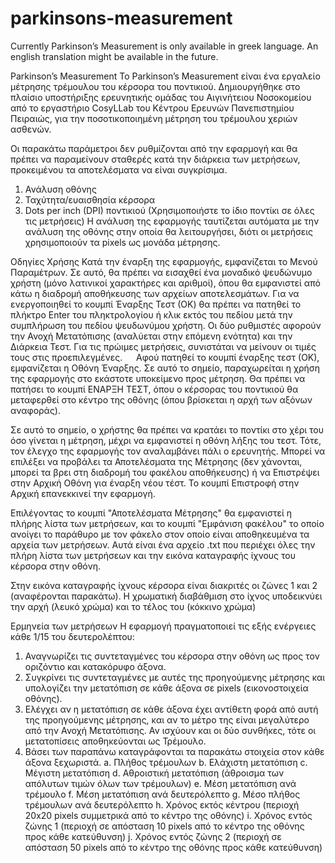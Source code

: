 # parkinsons-measurement
Currently Parkinson’s Measurement is only available in greek language. An english translation might be available in the future.

Parkinson’s Measurement
Το Parkinson’s Measurement είναι ένα εργαλείο μέτρησης τρέμουλου του κέρσορα του ποντικιού. Δημιουργήθηκε στο πλαίσιο υποστήριξης ερευνητικής ομάδας του Αιγινήτειου Νοσοκομείου από το εργαστήριο CosyLLab του Κέντρου Ερευνών Πανεπιστημίου Πειραιώς, για την ποσοτικοποιημένη μέτρηση του τρέμουλου χεριών ασθενών. 

Οι παρακάτω παράμετροι δεν ρυθμίζονται από την εφαρμογή και θα πρέπει να παραμείνουν σταθερές κατά την διάρκεια των μετρήσεων, προκειμένου τα αποτελέσματα να είναι συγκρίσιμα.
1.	Ανάλυση οθόνης
2.	Ταχύτητα/ευαισθησία κέρσορα
3.	Dots per inch (DPI) ποντικιού (Χρησιμοποιήστε το ίδιο ποντίκι σε όλες τις μετρήσεις)
Η ανάλυση της εφαρμογής ταυτίζεται αυτόματα με την ανάλυση της οθόνης στην οποία θα λειτουργήσει, διότι οι μετρήσεις χρησιμοποιούν τα pixels ως μονάδα μέτρησης.

Οδηγίες Χρήσης
Κατά την έναρξη της εφαρμογής, εμφανίζεται το Μενού Παραμέτρων. Σε αυτό, θα πρέπει να εισαχθεί ένα μοναδικό ψευδώνυμο χρήστη (μόνο λατινικοί χαρακτήρες και αριθμοί), όπου θα εμφανιστεί από κάτω η διαδρομή αποθήκευσης των αρχείων αποτελεσμάτων.  Για να ενεργοποιηθεί το κουμπί Έναρξης Τεστ (ΟΚ) θα πρέπει να πατηθεί το πλήκτρο Enter του πληκτρολογίου ή κλικ εκτός του πεδίου μετά την συμπλήρωση του πεδίου ψευδωνύμου χρήστη. 
Οι δύο ρυθμιστές αφορούν την Ανοχή Μετατόπισης (αναλύεται στην επόμενη ενότητα) και την Διάρκεια Τεστ. Για τις πρώιμες μετρήσεις, συνιστάται να μείνουν οι τιμές τους στις προεπιλεγμένες.
 
Αφού πατηθεί το κουμπί  έναρξης τεστ (ΟΚ), εμφανίζεται η Οθόνη Έναρξης. Σε αυτό το σημείο, παραχωρείται η χρήση της εφαρμογής στο εκάστοτε υποκείμενο προς μέτρηση. Θα πρέπει να πατήσει το κουμπί ΕΝΑΡΞΗ ΤΕΣΤ, όπου ο κέρσορας του ποντικιού θα μεταφερθεί στο κέντρο της οθόνης (όπου βρίσκεται η αρχή των αξόνων αναφοράς).
 
Σε αυτό το σημείο, ο χρήστης θα πρέπει να κρατάει το ποντίκι στο χέρι του όσο γίνεται η μέτρηση, μέχρι να εμφανιστεί η οθόνη λήξης του τεστ. 
Τότε, τον έλεγχο της εφαρμογής τον αναλαμβάνει πάλι ο ερευνητής. Μπορεί να επιλέξει να προβάλει τα Αποτελέσματα της Μέτρησης (δεν χάνονται, μπορεί τα βρει στη διαδρομή του φακέλου αποθήκευσης) ή να Επιστρέψει στην Αρχική Οθόνη για έναρξη νέου τέστ.
Το κουμπί Επιστροφή στην Αρχική επανεκκινεί την εφαρμογή. 
 
Επιλέγοντας το κουμπί "Αποτελέσματα Μέτρησης" θα εμφανιστεί η πλήρης λίστα των μετρήσεων, και το κουμπί "Εμφάνιση φακέλου" το οποίο ανοίγει το παράθυρο με τον φάκελο στον οποίο είναι αποθηκευμένα τα αρχεία των μετρήσεων. Αυτά είναι ένα αρχείο .txt που περιέχει όλες την πλήρη λίστα των μετρήσεων και την εικόνα καταγραφής ίχνους του κέρσορα στην οθόνη.
 
Στην εικόνα καταγραφής ίχνους κέρσορα είναι διακριτές οι ζώνες 1 και 2 (αναφέρονται παρακάτω). Η χρωματική διαβάθμιση στο ίχνος υποδεικνύει την αρχή (λευκό χρώμα) και το τέλος του (κόκκινο χρώμα)

Ερμηνεία των μετρήσεων
Η εφαρμογή πραγματοποιεί τις εξής ενέργειες κάθε 1/15 του δευτερολέπτου:
1.	Αναγνωρίζει τις συντεταγμένες του κέρσορα στην οθόνη ως προς τον οριζόντιο και κατακόρυφο άξονα.
2.	Συγκρίνει τις συντεταγμένες με αυτές της προηγούμενης μέτρησης και υπολογίζει την μετατόπιση σε κάθε άξονα σε pixels (εικονοστοιχεία οθόνης). 
3.	Ελέγχει αν η μετατόπιση σε κάθε άξονα έχει αντίθετη φορά από αυτή της προηγούμενης μέτρησης, και αν το μέτρο της είναι μεγαλύτερο από την Ανοχή Μετατόπισης. Αν ισχύουν και οι δύο συνθήκες, τότε οι μετατοπίσεις αποθηκεύονται ως Τρέμουλο.
4.	Βάσει των παραπάνω καταγράφονται τα παρακάτω στοιχεία στον κάθε άξονα ξεχωριστά.
a.	Πλήθος τρέμουλων 
b.	Ελάχιστη μετατόπιση 
c.	Μέγιστη μετατόπιση
d.	Αθροιστική μετατόπιση (άθροισμα των απόλυτων τιμών όλων των τρέμουλων)
e.	Μέση μετατόπιση ανά τρέμουλο
f.	Μέση μετατόπιση ανά δευτερόλεπτο
g.	Μέσο πλήθος τρέμουλων ανά δευτερόλεπτο
h.	Χρόνος εκτός κέντρου (περιοχή 20x20 pixels συμμετρικά από το κέντρο της οθόνης)
i.	Χρόνος εντός ζώνης 1 (περιοχή σε απόσταση 10 pixels από το κέντρο της οθόνης προς κάθε κατεύθυνση)
j.	Χρόνος εντός ζώνης 2 (περιοχή σε απόσταση 50 pixels από το κέντρο της οθόνης προς κάθε κατεύθυνση)
